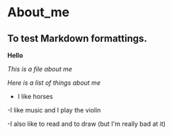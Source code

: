 # About_me

## To test Markdown formattings.  

**Hello**

*This is a file about me* 

*Here is a list of things about me*

- I like horses

-I like music  and I play the violin 

-I also like to read and to draw (but I'm really bad at it) 


